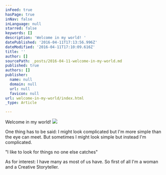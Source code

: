 ```yaml
---
inFeed: true
hasPage: true
inNav: false
inLanguage: null
starred: false
keywords: []
description: 'Welcome in my world! '
datePublished: '2016-04-11T17:13:56.996Z'
dateModified: '2016-04-11T17:10:09.616Z'
title: ''
author: []
sourcePath: _posts/2016-04-11-welcome-in-my-world.md
published: true
authors: []
publisher:
  name: null
  domain: null
  url: null
  favicon: null
url: welcome-in-my-world/index.html
_type: Article

---
```

Welcome in my world! ![](https://the-grid-user-content.s3-us-west-2.amazonaws.com/75e45266-1d97-4dd0-b738-98632de8e963.jpg)

One thing has to be said: I might look complicated but I'm more simple than the eye can meet. But sometimes I might look simple but instead I'm complicated.

"I like to look for things no one else catches"

As for interest: I have many as most of us have. So first of all I'm a woman and a Creative Storyteller.